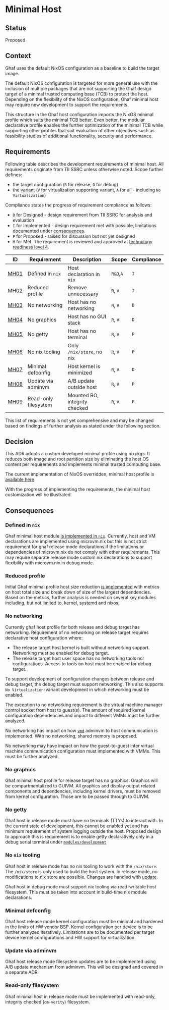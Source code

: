 <!--
    Copyright 2022-2023 TII (SSRC) and the Ghaf contributors
    SPDX-License-Identifier: CC-BY-SA-4.0
-->

# Minimal Host

## Status

Proposed

## Context

Ghaf uses the default NixOS configuration as a baseline to build the target image. 

The default NixOS configuration is targeted for more general use with the inclusion of
multiple packages that are not supporting the Ghaf design target of a minimal trusted
computing base (TCB) to protect the host. Depending on the flexibility of the NixOS
configuration, Ghaf minimal host may require new development to support the requirements.


This structure in the Ghaf host configuration imports the NixOS minimal profile
which suits the minimal TCB better. Even better, the modular declarative profile enables
the further optimization of the minimal TCB while supporting other profiles that suit
evaluation of other objectives such as feasibility studies of additional functionality,
security and performance.

## Requirements

Following table describes the development requirements of minimal host. All requirements
originate from TII SSRC unless otherwise noted. Scope further defines:
- the target configuration (`R` for release, `D` for debug)
- the [variant](https://tiiuae.github.io/ghaf/architecture/variants.html) (`V` for
 virtualization supporting variant, `A` for all - including `No Virtualization`)

Compliance states the progress of requirement compliance as follows:
- `D` for Designed - design requirement from TII SSRC for analysis and evaluation
- `I` for Implemented - design requirement met with possible, limitations documented
under [consequences](#consequences).
- `P` for Proposed - raised for discussion but not yet designed
- `M` for Met. The requirement is reviewed and approved at [technology readiness level 4](https://en.wikipedia.org/wiki/Technology_readiness_level).


| ID            | Requirement       | Description                | Scope    | Compliance |
|---------------|-------------------|----------------------------|----------|--------|
| [MH01](#MX01) | Defined in `nix`  | Host declaration in `nix`  | `R&D`,`A`| `I`    |
| [MH02](#MH02) | Reduced profile   | Remove unnecessary         | `R`, `V` | `I`    |
| [MH03](#MH03) | No networking     | Host has no networking     | `R`, `V` | `D`    |
| [MH04](#MH04) | No graphics       | Host has no GUI stack      | `R`, `V` | `D`    |
| [MH05](#MH05) | No getty          | Host has no terminal       | `R`, `V` | `P`    |
| [MH06](#MH06) | No nix tooling    | Only `/nix/store`, no nix  | `R`, `V` | `P`    |
| [MH07](#MH07) | Minimal defconfig | Host kernel is minimized   | `R`, `V` | `D`    |
| [MH08](#MH08) | Update via adminvm | A/B update outside host   | `R`, `V` | `P`    |
| [MH09](#MH09) | Read-only filesystem | Mounted RO, integrity checked | `R`, `V` |`P `|

This list of requirements is not yet comprehensive and may be changed based on findings of further analysis as stated under the following section.

## Decision

This ADR adopts a custom developed minimal profile using nixpkgs. It reduces both image and root partition
size by eliminating the host OS content per requirements and implements minimal trusted computing base.

The current implementation of NixOS overridden, minimal host profile is [available here](https://github.com/tiiuae/ghaf/blob/main/modules/host/minimal.nix).

With the progress of implementing the requirements, the minimal host customization will be illustrated.

## <a name="consequences"></a> Consequences

### <a name="MH01"></a> Defined in `nix`

Ghaf minimal host module [is implemented in `nix`](https://github.com/tiiuae/ghaf/tree/main/modules/host).
Currently, host and VM declarations are implemented using microvm.nix but this is not strict requirement for ghaf release mode declarations if the limitations or dependencies of microvm.nix do not comply with other requirements. This may require separate release mode custom nix declarations to support flexibility with microvm.nix in debug mode.

### <a name="MH02"></a> Reduced profile

Initial Ghaf minimal profile host size reduction [is implemented](https://github.com/tiiuae/ghaf/pull/95) with metrics on host total size and break down of size of the largest dependencies. Based on the metrics, further analysis is needed on several key modules including, but not limited to, kernel, systemd and nixos.

### <a name="MH03"></a> No networking

Currently ghaf host profile for both release and debug target has networking. Requirement of no networking on release target requires declarative host configuration where:
- The release target host kernel is built without networking support. Networking must be enabled for debug target.
- The release target host user space has no networking tools nor configurations. Access to tools on host must be enabled for debug target.

To support development of configuration changes between release and debug target, the debug target must support networking. This also supports `No Virtualization`-variant development in which networking must be enabled.

The exception to no networking requirement is the virtual machine manager control socket from host to guest(s). The amount of required kernel configuration dependencies and impact to different VMMs must be further analyzed.

No networking has impact on how [`vmd`](https://github.com/tiiuae/vmd/blob/main/doc/design.md) adminvm to host communication is implemented. With no networking, shared memory is proposed.

No networking may have impact on how the guest-to-guest inter virtual machine communication configuration must implemented with VMMs. This must be further analyzed.

### <a name="MH04"></a> No graphics

Ghaf minimal host profile for release target has no graphics. Graphics will be compartmentalized to GUIVM.
All graphics and display output related components and dependencies, including kernel drivers, must be removed from kernel configuration. Those are to be passed through to GUIVM.

### <a name="MH05"></a> No getty

Ghaf host in release mode must have no terminals (TTYs) to interact with. In the current state of development, this cannot be enabled yet and has minimum requirement of system logging outside the host. Proposed design to approach this is requirement is to enable getty declaratively only in a debug serial terminal under [`modules/development`](https://github.com/tiiuae/ghaf/tree/main/modules/development)

### <a name="MH06"></a> No `nix` tooling

Ghaf host in release mode has no nix tooling to work with the `/nix/store`. The `/nix/store` is only used to build the host system. In release mode, no modifications to nix store are possible. Changes are handled with [update](#MH08).

Ghaf host in debug mode must support nix tooling via read-writable host filesystem. This must be taken into account in build-time nix module declarations.

### <a name="MH07"></a> Minimal defconfig

Ghaf host release mode kernel configuration must be minimal and hardened in the limits of HW vendor BSP. Kernel configuration per device is to be further analyzed iteratively. Limitations are to be documented per target device kernel configurations and HW support for virtualization.

### <a name="MH08"></a> Update via adminvm

Ghaf host release mode filesystem updates are to be implemented using A/B update mechanism from adminvm. This will be designed and covered in a separate ADR.

### <a name="MH09"></a> Read-only filesystem

Ghaf minimal host in release mode must be implemented with read-only, integrity checked (`dm-verity`) filesystem. 
